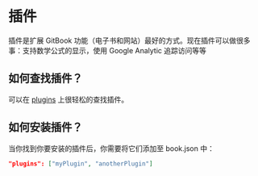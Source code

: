 # 插件
插件是扩展 GitBook 功能（电子书和网站）最好的方式。现在插件可以做很多事：支持数学公式的显示，使用 Google Analytic 追踪访问等等

## 如何查找插件？
可以在 [plugins](https://plugins.gitbook.com/) 上很轻松的查找插件。

## 如何安装插件？
当你找到你要安装的插件后，你需要将它们添加至 book.json 中：

```json
"plugins": ["myPlugin", "anotherPlugin"]
```